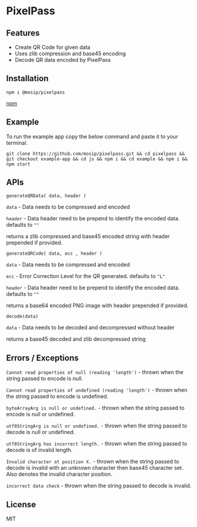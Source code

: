 # PixelPass

## Features

- Create QR Code for given data
- Uses zlib compression and base45 encoding
- Decode QR data encoded by PixelPass

## Installation 
`npm i @mosip/pixelpass`

[npm](https://www.npmjs.com/package/@mosip/pixelpass)

## Example

To run the example app copy the below command and paste it to your terminal.

```
git clone https://github.com/mosip/pixelpass.git && cd pixelpass && git checkout example-app && cd js && npm i && cd example && npm i && npm start
```

## APIs
`generateQRData( data, header )`

`data` - Data needs to be compressed and encoded

`header` - Data header need to be prepend to identify the encoded data. defaults to `""`

returns a zlib compressed and base45 encoded string with header prepended if provided.

`generateQRCode( data, ecc , header )`

`data` - Data needs to be compressed and encoded

`ecc` - Error Correction Level for the QR generated. defaults to `"L"`

`header` - Data header need to be prepend to identify the encoded data. defaults to `""`

returns a base64 encoded PNG image with header prepended if provided.

`decode(data)`

`data` - Data needs to be decoded and decompressed without header

returns a base45 decoded and zlib decompressed string

## Errors / Exceptions
`Cannot read properties of null (reading 'length')` - thrown when the string passed to encode is null.

`Cannot read properties of undefined (reading 'length')` - thrown when the string passed to encode is undefined.

`byteArrayArg is null or undefined.` -  thrown when the string passed to encode is null or undefined.

`utf8StringArg is null or undefined.` - thrown when the string passed to decode is null or undefined.

`utf8StringArg has incorrect length.` - thrown when the string passed to decode is of invalid length.

`Invalid character at position X.` - thrown when the string passed to decode is invalid with an unknown character then base45 character set. Also denotes the invalid character position.

`incorrect data check` - thrown when the string passed to decode is invalid.


## License
MIT
